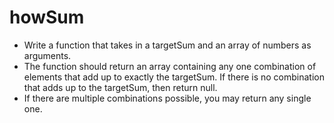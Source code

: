 # howSum

- Write a function that takes in a targetSum and an array of numbers as arguments.
- The function should return an array containing any one combination of elements that add up to exactly the targetSum. If there is no combination that adds up to the targetSum, then return null.
- If there are multiple combinations possible, you may return any single one.

